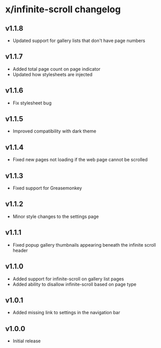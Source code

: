 # x/infinite-scroll changelog

## v1.1.8
* Updated support for gallery lists that don't have page numbers

## v1.1.7
* Added total page count on page indicator
* Updated how stylesheets are injected

## v1.1.6
* Fix stylesheet bug

## v1.1.5
* Improved compatibility with dark theme

## v1.1.4
* Fixed new pages not loading if the web page cannot be scrolled

## v1.1.3
* Fixed support for Greasemonkey

## v1.1.2
* Minor style changes to the settings page

## v1.1.1
* Fixed popup gallery thumbnails appearing beneath the infinite scroll header

## v1.1.0
* Added support for infinite-scroll on gallery list pages
* Added ability to disallow infinite-scroll based on page type

## v1.0.1
* Added missing link to settings in the navigation bar

## v1.0.0
* Initial release
